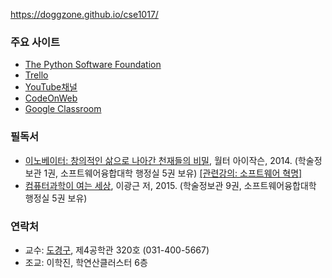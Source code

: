 https://doggzone.github.io/cse1017/

### 주요 사이트

- [The Python Software Foundation](https://www.python.org/)
- [Trello]()
- [YouTube채널]()
- [CodeOnWeb]()
- [Google Classroom]()

### 필독서

- [이노베이터: 창의적인 삶으로 나아간 천재들의 비밀](https://en.wikipedia.org/wiki/The_Innovators_(book)), 월터 아이작슨, 2014. (학술정보관 1권, 소프트웨어융합대학 행정실 5권 보유) [[관련강의: 소프트웨어 혁명]](https://www.youtube.com/playlist?list=PL0UNsS2daHTziQ6QcREkcMg773C4dhWAK)
- [컴퓨터과학이 여는 세상](https://cse.snu.ac.kr/node/20089), 이광근 저, 2015. (학술정보관 9권, 소프트웨어융합대학 행정실 5권 보유)



### 연락처

-	교수: [도경구](http://softopians.github.io/doggzone), 제4공학관 320호 (031-400-5667)
-	조교: 이학진, 학연산클러스터 6층
